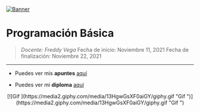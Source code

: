 [![Banner](https://static.platzi.com/media/courses/og-prog-b%C3%A1sica-2017.png "Banner")](https://static.platzi.com/media/courses/og-prog-b%C3%A1sica-2017.png "Banner")

# Programación Básica

> *Docente: Freddy Vega*
> Fecha de inicio: Noviembre 11, 2021
> Fecha de finalización: Noviembre 22, 2021

------------

- Puedes ver mis **apuntes**  [aquí](https://www.notion.so/Programaci-n-b-sica-a286d6471ae84cddbbf8eab1b7a5d45d "aquí")

- Puedes ver mi **diploma** [aquí](https://platzi.com/p/Valenciajcamilo/curso/1050-programacion-basica/diploma/detalle/ "aquí")

<p align="center">
[![Gif ](https://media2.giphy.com/media/13HgwGsXF0aiGY/giphy.gif "Gif ")](https://media2.giphy.com/media/13HgwGsXF0aiGY/giphy.gif "Gif ")
